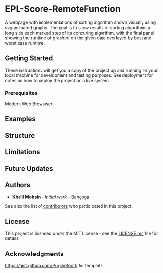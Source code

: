 # EPL-Score-RemoteFunction
A webpage with implementations of sorting algorithm shown visually using svg animated graphs. The goal is to show results of sorting algorithms a long side each marked step of its concuring algorithm, with the final panel showing the runtime of graphed on the given data overlayed by best and worst case runtime. 

## Getting Started

These instructions will get you a copy of the project up and running on your local machine for development and testing purposes. See deployment for notes on how to deploy the project on a live system.


### Prerequisites
Modern Web Browswer

## Examples

## Structure 

## Limitations

## Future Updates

## Authors

* **Khalil Mohsin** - *Initial work* - [Bangoga](https://github.com/bangoga)

See also the list of [contributors](https://github.com/your/project/contributors) who participated in this project.

## License

This project is licensed under the MIT License - see the [LICENSE.md](LICENSE.md) file for details

## Acknowledgments
https://gist.github.com/PurpleBooth for template
